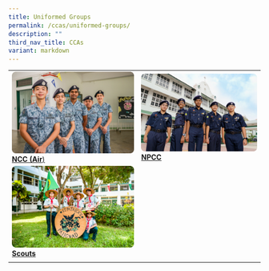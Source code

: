 ```yaml
---
title: Uniformed Groups
permalink: /ccas/uniformed-groups/
description: ""
third_nav_title: CCAs
variant: markdown
---
```

|||
|-----|-----|
|<a href="/cca/uniformed-groups/ncc-air/"><img src="/images/Updated%20photos%20for%20CCA/ncc-air.png"></a>[**NCC (Air**)](/cca/Uniformed-Groups/ncc-air/) | <a href="/cca/uniformed-groups/npcc/"><img src="/images/npcc2022.png"></a>[**NPCC**](/cca/Uniformed-Groups/npcc/)| 
|<a href="/cca/uniformed-groups/scouts/"><img src="/images/Updated%20photos%20for%20CCA/scouts.png"></a>[**Scouts**](/cca/Uniformed-Groups/scouts/) | |
||||